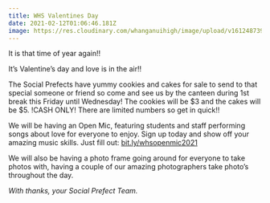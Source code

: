 ```yaml
---
title: WHS Valentines Day
date: 2021-02-12T01:06:46.181Z
image: https://res.cloudinary.com/whanganuihigh/image/upload/v1612487393/Events/poster.jpg
---
```

It is that time of year again!!  

It’s Valentine’s day and love is in the air!!  

The Social Prefects have yummy cookies and cakes for sale to send to that special someone or friend so come and see us by the canteen during 1st break this Friday until Wednesday! The cookies will be $3 and the cakes will be $5. !CASH ONLY! There are limited numbers so get in quick!! 

We will be having an Open Mic, featuring students and staff performing songs about love for everyone to enjoy. Sign up today and show off your amazing music skills. Just fill out: 
[bit.ly/whsopenmic2021](https://docs.google.com/forms/d/e/1FAIpQLScKM8eH-9CGXSqkyWKs4ymn-6eAgvcFu5z89GaXfrO2BT4TSA/viewform)

We will also be having a photo frame going around for everyone to take photos with, having a couple of our amazing photographers take photo’s throughout the day.

*With thanks, your Social Prefect Team.*